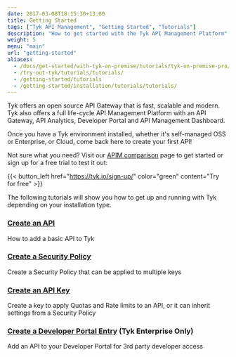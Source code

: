 ```yaml
---
date: 2017-03-08T18:15:30+13:00
title: Getting Started
tags: ["Tyk API Management", "Getting Started", "Tutorials"]
description: "How to get started with the Tyk API Management Platform"
weight: 5
menu: "main"
url: "getting-started"
aliases:
  - /docs/get-started/with-tyk-on-premise/tutorials/tyk-on-premise-pro/
  - /try-out-tyk/tutorials/tutorials/
  - /getting-started/tutorials
  - /getting-started/installation/tutorials/tutorials/
---
```


Tyk offers an open source API Gateway that is fast, scalable and modern. Tyk also offers a full life-cycle API Management Platform with an API Gateway, API Analytics, Developer Portal and API Management Dashboard.

Once you have a Tyk environment installed, whether it's self-managed OSS or Enterprise, or Cloud, come back here to create your first API!

Not sure what you need? Visit our [APIM comparison](/docs/apim) page to get started or sign up for a free trial to test it out:

{{< button_left href="https://tyk.io/sign-up/" color="green" content="Try for free" >}}

The following tutorials will show you how to get up and running with Tyk depending on your installation type.

### [Create an API](/docs/getting-started/tutorials/create-api/)

How to add a basic API to Tyk

### [Create a Security Policy](/docs/getting-started/tutorials/create-security-policy/)

Create a Security Policy that can be applied to multiple keys

### [Create an API Key](/docs/getting-started/tutorials/create-api-key/)

Create a key to apply Quotas and Rate limits to an API, or it can inherit settings from a Security Policy

### [Create a Developer Portal Entry](/docs/getting-started/tutorials/create-portal-entry/) (Tyk Enterprise Only)

Add an API to your Developer Portal for 3rd party developer access
